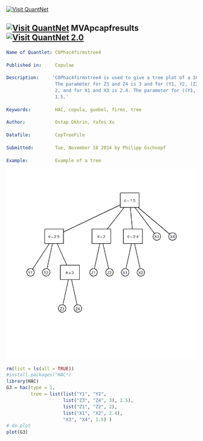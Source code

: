 
[<img src="https://github.com/QuantLet/Styleguide-and-FAQ/blob/master/pictures/banner.png" width="880" alt="Visit QuantNet">](http://quantlet.de/index.php?p=info)

## [<img src="https://github.com/QuantLet/Styleguide-and-Validation-procedure/blob/master/pictures/qloqo.png" alt="Visit QuantNet">](http://quantlet.de/) **MVApcapfresults** [<img src="https://github.com/QuantLet/Styleguide-and-Validation-procedure/blob/master/pictures/QN2.png" width="60" alt="Visit QuantNet 2.0">](http://quantlet.de/d3/ia)

```yaml
Name of Quantlet: COPhac4firmstree4
 
Published in:     Copulae

Description:     'COPhac4firmstree4 is used to give a tree plot of a 10-dim HAC, where the Gumbel generator is used.
                  The parameter for Z3 and Z4 is 3 and for (Y1, Y2, (Z3, Z4)) is 2.5. The parameter for Z1 and Z2 is
                  2, and for X1 and X3 is 2.4. The parameter for ((Y1, Y2, (Z3, Z4)), (Z1, Z2), (X1, X2), X3, X4) is
                  1.5.'
  
Keywords:         HAC, copula, gumbel, firms, tree

Author:           Ostap Okhrin, Yafei Xu

Datafile:         CopTreeFile

Submitted:        Tue, November 18 2014 by Philipp Gschoepf

Example:          Example of a tree


```

![Picture1](COPhac4firmstree4.png)

```r
rm(list = ls(all = TRUE))
#install.packages("HAC")
library(HAC)
G3 = hac(type = 1,
         tree = list(list("Y1", "Y2",
                     list("Z3", "Z4", 3), 2.5),
                     list("Z1", "Z2", 2),
                     list("X1", "X2", 2.4),
                     "X3", "X4", 1.5) )
# do plot
plot(G3)


```
